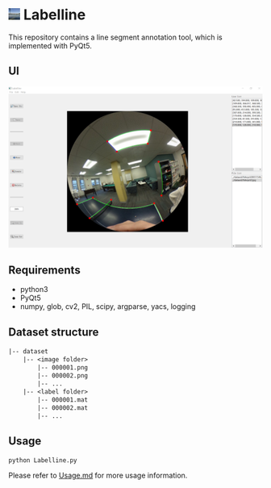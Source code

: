 [<img height="23" src="https://github.com/lh9171338/Outline/blob/master/icon.jpg"/>](https://github.com/lh9171338/Outline) Labelline
===
This repository contains a line segment annotation tool, which is implemented with PyQt5.

## UI

<p align="center">
    <img src="UI.png"/>
</p> 

## Requirements

* python3
* PyQt5
* numpy, glob, cv2, PIL, scipy, argparse, yacs, logging

## Dataset structure

    |-- dataset
        |-- <image folder>  
            |-- 000001.png  
            |-- 000002.png  
            |-- ...  
        |-- <label folder>   
            |-- 000001.mat  
            |-- 000002.mat  
            |-- ...
    
## Usage
```
python Labelline.py
```
Please refer to [Usage.md](Usage.md) for more usage information.